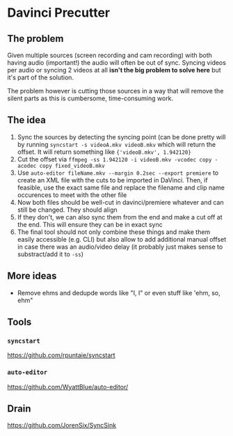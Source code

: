 # Davinci Precutter

## The problem

Given multiple sources (screen recording and cam recording) with both having audio (important!) the audio will often be out of sync.
Syncing videos per audio or syncing 2 videos at all **isn't the big problem to solve here** but it's part of the solution.

The problem however is cutting those sources in a way that will remove the silent parts as this is cumbersome, time-consuming work.

## The idea

1. Sync the sources by detecting the syncing point (can be done pretty will by running `syncstart -s videoA.mkv videoB.mkv` which will return the offset. It will return something like `{'videoB.mkv', 1.942120}`
1. Cut the offset via `ffmpeg -ss 1.942120 -i videoB.mkv -vcodec copy -acodec copy fixed_videoB.mkv`
1. Use `auto-editor fileName.mkv --margin 0.2sec --export premiere` to create an XML file with the cuts to be imported in DaVinci. Then, if feasible, use the exact same file and replace the filename and clip name occurences to meet with the other file
1. Now both files should be well-cut in davinci/premiere whatever and can still be changed. They should align
1. If they don't, we can also sync them from the end and make a cut off at the end. This will ensure they can be in exact sync
1. The final tool should not only combine these things and make them easily accessible (e.g. CLI) but also allow to add additional manual offset in case there was an audio/video delay (it probably just makes sense to substract/add it to `-ss`)

## More ideas

- Remove ehms and dedupde words like "I, I" or even stuff like 'ehm, so, ehm"

## Tools

### `syncstart`

https://github.com/rpuntaie/syncstart

### `auto-editor`

https://github.com/WyattBlue/auto-editor/


## Drain

https://github.com/JorenSix/SyncSink 
